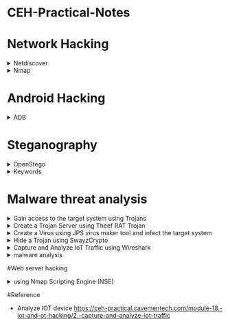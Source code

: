 # CEH-Practical-Notes

# Network Hacking
<details>
  <summary>Netdiscover </summary>

* Scan Entire Network for ALive host using ARP
```console
netdiscover -i eth0
netdiscover -r x.x.x.1/24
```

</details>

<details>
  <summary>Nmap </summary>

* To scan the live Host
```console

nmap -sP x.x.x.0/24        	{Live host}
nmap -PR -sn x.x.x.0/24        	{Live host without port scan - ARP scan}
nmap -sC -sV x.x.x.0/24        	{Script + version}    
nmap -O x.x.x.x                 {To find the OS}
nmap -p- x.x.x.1/24        	{open port}
nmap -p port x.x.x.1/24 --open  {find the Specific open port}
nmap -T4 -A -v www.moviescope.com/x.x.x.10/24  {Aggressive scan}
nmap --script <script_name> -p <port> x.x.x.0/24 {using nse script}
nmap -sC -sV -p- -A -v -T4 x.x.x.0/24 {script+version+ports+os scan}
nmap -T4 -A -v -oN ouput.txt x.x.x.0/24  {Normal output in a file}

nmap -Pn -A x.x.x.1/24 -vv --open {Comprehensive Scan}
nmap -p 3389 -iL ip.txt | grep open (Check RDP enabled after getting ip)
nmap -p 3306 -iL ip.txt | grep open (Check MySQL service running)



nmap -sn x.x.x.0/24 -iL ips.txt {No of hosts up}

```
</details> 

# Android Hacking
<details>
  <summary>ADB</summary>

* To Install ADB
```console
apt-get update
sudo apt-get install adb -y
adb devices -l
```
* Connection Establish Steps

```console
adb connect x.x.x.x:5555
adb devices -l
adb shell  
```
* To navigate
```console
pwd
ls
cd Download
ls
cd sdcard
```
* Download a File from Android using ADB tool
```console
adb pull /sdcard/log.txt C:\Users\admin\Desktop\log.txt 
adb pull sdcard/log.txt /home/mmurphy/Desktop
```
</details>


# Steganography
  <details>
    <summary>OpenStego</summary>

* To hide the Text in image

```console
Hide Data -> Message file -> text & Cover file -> image file
Output -> Desktop -> island -> Hide data
```

* To unhide the Hidden Text

```console
Extract Data -> Input -> islan.png
Output -> Desktop/NewTextDocument.txt
```

</details>

<details>
    <summary>Keywords</summary>

* Img hidden      - Openstego
* .hex            - Cryptool
* Whitespace      - SNOW
* MD5             - Hashcalc & MD5 Calculator
* Encoded         - BCTexteditor
* Volume & mount  - Veracrypt

</details>

# Malware threat analysis
<details>
<summary>Gain access to the target system using Trojans</summary>

```console

[W11] - attacker
	
Launch njRAT v0.7d.exe
port 5552
Click Builder (lower left -corner)
Enter Ip of attacker,check the optionRegisty StarUp and clickBuild.
Save As malacious.exe on Desktop and share

[WS22] - Victim
Copy malacious.exe to Desktop and Run

[W11]
Establishes a persistent connection with the victim machine
Right click on detected victim and click Manager
"Process Manager" -> Right click -> Kill/Delete/Restart
Connectoin -> Right click -> Kill Connection
Registry -> Right click -> associated registry files
Remote Shell -> launch remote conn on Win 22

cmd>ipconfig/all -> lower left conrner
Services -> start/pause/stop service
Close Manager window

Right click on victim name -> Remote Desktop (Launches remote connection)
select Mouse Checkbox -> remotely interact with the victim machine using the mouse.
Right click on victim name ->Remote Cam -> Microphone

[WS22]
As a victim perform some activity on machine, create a secret file and save.

[W11]
Right click on victim name -> Keylogger -> Able to view all keystrokes performed by victim
Right click on victim name -> open chat -> send msg to victim

```
</details>

<details>
<summary>Create a Trojan Server using Theef RAT Trojan</summary>
    Allows remote access to the system via port 9871 & 6703.

```console
[WS22] - Victim
Run Theef/Server210.exe 

[W11] - Attacker
Run Theef/Client210.exe
Victims ip & port 6703 
Estblish connection and perform activity, client will track all.
Computer info/ PC details/Home/Nw Info
```
</details>

<details>
<summary>Create a Virus using JPS virus maker tool and infect the target system</summary>

Features - auto-start/shutdown/disable security check, lock mouse, keyboard, destroy protected storage & terminate windows

```console

[Win11]
Luaunch JPS executable
Selection options you with to do --> Righ Arrow -> To change windows password & other --> right arrow for more features
Create virus
Share the virus created

[WS19]
Launch virus created
Open task manager - its disable - to verify
Restart to see pwd change affected
```
</details>
<details>
<summary>Hide a Trojan using SwayzCrypto</summary>

```console

[W11]
https://www.virustotal.com -> upload & see no of vul identified -> 59/69 vul shows
Run SwayzCryptor.exe ->Select file -> Desktop/Test.exe ->check the optionsStart up,Mutex, andDisable UAC, and then clickEncrypt.
Save file dialog -> cryptedfile.exe 
https://www.virustotal.com -> upload crypted.exe -> confirm upload -> only few anivirus will detect its malacious file

Start njRAT v0.7d.exe
Share CryptedFile.exe via shared folder

[WS22]
copy crypted.exe from shared to desktop -> run -> Attacker machine establishes a persistent connection with the victim machine.

[W11]
can observe that the connection has been established with the victim machine.

```

</details>

<details>
<summary>Capture and Analyze IoT Traffic using Wireshark</summary>

```console
[WS19]
Launch \Bevywise IoT Simulator\Bevywise_MQTTRoute_Win_64.exe file.
Command prompt will appear, can see the TCP port using 1883.

To create IoT devices, we must install the IoT simulator on the client machine.
[WS22]

Launch \Bevywise IoT Simulator\Bevywise_IoTSimulator_Win_64.exe
Launch C:\Bevywise\IotSimulator\bin\runsimulator.bat -> select Microsoft Edge browser and click OK to open the URL http://127.0.0.1:9000/setnetwork?network=HEALTH_CARE.
View the default network named HEALTH_CARE and several devices.

Create a virtual IoT network and virtual IoT devices. 
select the +New Network option.
CEH_NETWORK -> Create 
Broker IP Address as: [WS19_IP]
- the created network will interact with the server using MQTT Broker.

Add blank Device
Device name:Sensor, enter Device Id:TS1, Description and click on Save.
To connect the Network and the added devices to the server or Broker, click on the Start Network red color circular icon in right corner.

When a connection is established between the network and the added devices and the web server or the MQTT Broker, the red button turns into green.

[Ws19]
can see a connection request from machine WS22 machine for the device TS1.

[WS22]
Create Subscribe command for the device Sensor.
Click on the Plus icon in the top right corner and select the Subscribe to Command option.
The Subscribe for command - TS1 popup opens. Select On start under the Subscribe on tab, type High_Tempe under the Topic tab, and select 1 Atleast once below the 
Qos option. Click on Save.
can see the Topic added under the Subscribe to Commands section.
 will capture the traffic between the virtual IoT network and the MQTT Broker to monitor the secure communication.

 Wireshark
 Note: Make sure you have selected interface which has WS22 as the IP address.

[WS19]
Chrome - http://localhost:8080

Signin
Devices Menu 
send the command to TS1 using the High_Tempe topic.
Command Send section, select Topic as High_Tempe, type Alert for High Temperature and click on the Send button.

[S22]
Verify the message is received

wireshark
filter: mqtt

```
</details>

<details>
<summary>malware analysis</summary>

* Static malware analysis using hybrid

   https://www.hybrid-analysis.com -> upload virus and analyse

* Strings search using BinText
 
[WS11]
    
Run bintext.exe ->String searching tool
select Advance view
select "malacious.exe" from shared drive


* Identify packaging and obfuscation methods using PEid

[W11]

Launch PEiD.exe
Open virus file
click Open, PEiD analyzes the file and provides information


* Analyze ELF executable file using Detect It Easy (DIE)

Detect It Easy automatically scans the file and result appears showing the Operating system, compiler and language details in the middle pane

[W11]

Launch die.exe
Open ELF Test File
File info/Hash/Entropy and other details


* Portable executable (PE) information of a malware executable file using PE Explorer

Launch PE.Explorer_setup.exe
Open virus.exe
On top
Data Directories ->to view and edit the virtual address and size of the chosen directory describing provisions of parts of the code.
Section Headers->


* File dependencies using Dependency Walker

Launch depends.exe
open file.exe
Observer Import and Export section.


* Malware disassembly using IDA

[W11]

Launch IDA Freeware
IDA: Quick start -> New -> select malicious file
Portable executable for 80386 (PE) [pe64.dll] option selected -> OK
IDA View-A tab -> Right click -> Text view

Disassembling and Debugging Tools\IDA, Copy the qwingraph.exe file and paste it in IDA’s installation location. C:\Program Files\IDA Freeware 7.7
IDA-> View-> Graphs-> Flow Chart
View -> Graphs -> Function calls
HexView-1tab -> view hex value of the malicious file
Structure
Enums

* Malware disassembly using OllyDbg

Launch OLLYDBG.EXE

File file.exe
Output appears in -> CPU - main thread, module tini

View-> Log
Log data appears ->displays the program entry point and its calls to known functions

View->Executable modules
View->Memory
View->Thread


* Malware disassembly using Ghidra

Run ghidraRun.bat

If a Command Prompt window appears, then type C:\Program Files\jdk-17.0.2+8 and press Enter
Ghidra: NO ACTIVE PROJECT -> File -> New Project
Non-Shared Project -> Proj Name: Malware Analysis -> Finish
File->Import file -> file.exe -> Import Result Summary -> OK

file.exe is added as a children node under the Malware Analysis project
Double click file.exe -> Analyse -> Yes
under Symbol Tree, you can observe various components of face.exe file such as Imports, Exports, Functions and Labels

Expand Imports -> view DLL files

Program Tree->Headers double click
-> Double click .rdata

</details>

#Web server hacking
<details>
	<summary>using Nmap Scripting Engine (NSE)</summary>
	
	```console
	[linux]
	nmap -sV --script=http-enum [target]
	 
	To discover the hostnames that resolve the targeted domain.
	nmap --script hostmap-bfk -script-args hostmap-bfk.prefix=hostmap- [target]

	Perform HTTP trace on the targeted domain
	nmap --script http-trace -d [target]
	This script will detect a vulnerable server that uses the TRACE method by sending an HTTP TRACE request that shows if the method is enabled or not.

	check whether Web Application Firewall is configured on the target host or domain
	nmap -p80 --script http-waf-detect [Target]
	determine whether a web server is being monitored by an IPS, IDS, or WAF.
	This command will probe the target host with malicious payloads and detect the changes in the response code
        ```
	<summary>Linux </summary>
 	sudo su
	
	uniscan -h
	uniscan -u [target-url] -q
	-q -> to search for the directories of the web server.
	
	uniscan -u [target-url] -we
	Here -w and -e are used together to enable the file check (robots.txt and sitemap.xml file).
	
	uniscan -u [target-url] -d
	to start a dynamic scan on the web server.
	obtaining more information about email-IDs, Source code disclosures, and external hosts, web backdoors, dynamic tests.
	
	File system ->
	usr --> share --> uniscan --> report.
 
</details>

#Reference
* Analyze IOT device
https://ceh-practical.cavementech.com/module-18.-iot-and-ot-hacking/2.-capture-and-analyze-iot-traffic
